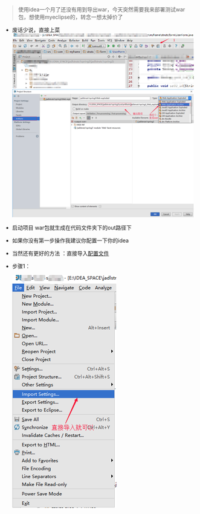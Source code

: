 > 使用idea一个月了还没有用到导出war，今天突然需要我来部署测试war包，想使用myeclipse的，转念一想太掉价了


- 废话少说，直接上菜
![idea](https://raw.githubusercontent.com/tongyongliang/myblogs/master/2018/img/935374d8-90ec-4461-983c-9e683f962f74.png)
![idea export war](https://raw.githubusercontent.com/tongyongliang/myblogs/master/2018/img/6c4ca90f-80e5-4445-b153-81efc9ce3305.png)
- 启动项目 war包就生成在代码文件夹下的out路径下
- 如果你没有第一步操作我建议你配置一下你的idea
- 当然还有更好的方法 ：直接导入[配置文件](https://pan.baidu.com/s/1c22FNnM)
- 步骤1：

     ![image](https://raw.githubusercontent.com/tongyongliang/myblogs/master/2018/img/3b03b841-44cc-47bf-b765-625231a511d0.png)